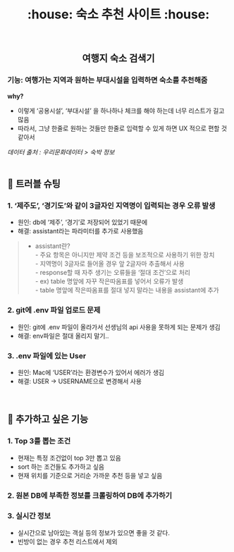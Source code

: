 <h1 align="center">:house: 숙소 추천 사이트 :house:</h1>
<br>

<h2 align="center">여행지 숙소 검색기</h2>

### 기능: 여행가는 지역과 원하는 부대시설을 입력하면 숙소를 추천해줌

**why?**
- 이렇게 ‘공용시설’, ‘부대시설’ 을 하나하나 체크를 해야 하는데 너무 리스트가 길고 많음
- 따라서, 그냥 한줄로 원하는 것들만 한줄로 입력할 수 있게 하면 UX 적으로 편할 것 같아서

_데이터 출처 : 우리문화데이터 > 숙박 정보_
<br>
<br>

## :firecracker: 트러블 슈팅

### 1. ‘제주도’, ‘경기도’와 같이 3글자인 지역명이 입력되는 경우 오류 발생
- 원인: db에 ‘제주’, ‘경기’로 저장되어 있었기 때문에
- 해결: assistant라는 파라미터를 추가로 사용했음
>  * assistant란?   
    - 주요 항목은 아니지만 제약 조건 등을 보조적으로 사용하기 위한 장치   
    - 지역명이 3글자로 들어올 경우 앞 2글자마 추출해서 사용   
    - response할 때 자주 생기는 오류들을 ‘절대 조건’으로 처리   
    - ex) table 명앞에 자꾸 작은따옴표를 넣어서 오류가 발생   
    - table 명앞에 작은따옴표를 절대 넣지 말라는 내용을 assistant에 추가
### 2. git에 .env 파일 업로드 문제
- 원인: git에 .env 파일이 올라가서 선생님의 api 사용을 못하게 되는 문제가 생김
- 해결: env파일은 절대 올리지 말기..
### 3. .env 파일에 있는 User 
- 원인: Mac에 ‘USER’라는 환경변수가 있어서 에러가 생김
- 해결: USER → USERNAME으로 변경해서 사용
<br>

## :dart: 추가하고 싶은 기능
### 1. Top 3를 뽑는 조건
- 현재는 특정 조건없이 top 3만 뽑고 있음
- sort 하는 조건들도 추가하고 싶음
- 현재 위치를 기준으로 거리순 가까운 추천 등을 넣고 싶음
### 2. 원본 DB에 부족한 정보를 크롤링하여 DB에 추가하기
### 3. 실시간 정보
- 실시간으로 남아있는 객실 등의 정보가 있으면 좋을 것 같다.
- 빈방이 없는 경우 추천 리스트에서 제외